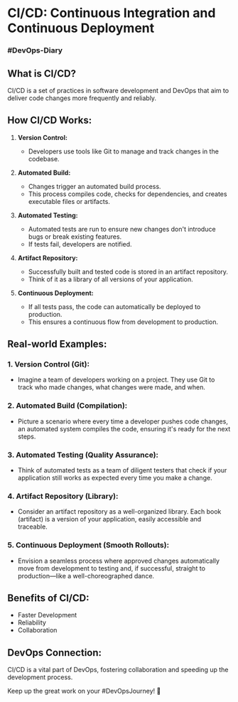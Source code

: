 # CI/CD: Continuous Integration and Continuous Deployment

### #DevOps-Diary
## What is CI/CD?

CI/CD is a set of practices in software development and DevOps that aim to deliver code changes more frequently and reliably.

## How CI/CD Works:

1. **Version Control:**
   - Developers use tools like Git to manage and track changes in the codebase.

2. **Automated Build:**
   - Changes trigger an automated build process.
   - This process compiles code, checks for dependencies, and creates executable files or artifacts.

3. **Automated Testing:**
   - Automated tests are run to ensure new changes don't introduce bugs or break existing features.
   - If tests fail, developers are notified.

4. **Artifact Repository:**
   - Successfully built and tested code is stored in an artifact repository.
   - Think of it as a library of all versions of your application.

5. **Continuous Deployment:**
   - If all tests pass, the code can automatically be deployed to production.
   - This ensures a continuous flow from development to production.

## Real-world Examples:

### 1. **Version Control (Git):**
   - Imagine a team of developers working on a project. They use Git to track who made changes, what changes were made, and when.

### 2. **Automated Build (Compilation):**
   - Picture a scenario where every time a developer pushes code changes, an automated system compiles the code, ensuring it's ready for the next steps.

### 3. **Automated Testing (Quality Assurance):**
   - Think of automated tests as a team of diligent testers that check if your application still works as expected every time you make a change.

### 4. **Artifact Repository (Library):**
   - Consider an artifact repository as a well-organized library. Each book (artifact) is a version of your application, easily accessible and traceable.

### 5. **Continuous Deployment (Smooth Rollouts):**
   - Envision a seamless process where approved changes automatically move from development to testing and, if successful, straight to production—like a well-choreographed dance.

## Benefits of CI/CD:

- Faster Development
- Reliability
- Collaboration

## DevOps Connection:

CI/CD is a vital part of DevOps, fostering collaboration and speeding up the development process.

Keep up the great work on your #DevOpsJourney! 🚀
